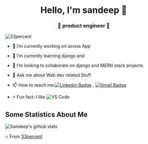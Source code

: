 
<h1 align="center"> Hello, I'm sandeep 👋 </h1>
<h3 align="center">🚀 product engineer 🚀</h3>

<p align="left"> <img src="https://komarev.com/ghpvc/?username=33percent" alt="33percent" /> </p>

- 🔭 I’m currently working on acviss App
- 🌱 I’m currently learning django and 
- 👯 I’m looking to collaborate on django and MERN  stack projects
- 💬 Ask me about Web dev related Stuff
- 📫 How to reach me:[![Linkedin Badge](https://img.shields.io/badge/-LinkedIn-blue?style=flat-square&logo=Linkedin&logoColor=white&link=)](https://www.linkedin.com/in/abhinav-dubey-26823316a/) 
, [![Gmail Badge](https://img.shields.io/badge/-Gmail-c14438?style=flat-square&logo=Gmail&logoColor=white&link=mailto:shuklaraghav321.com)](mailto:dubey.abhinav76@gmail.com)

- ⚡ Fun fact: I like ![VS Code](http://img.shields.io/badge/-VS%20Code-007ACC?style=flat-square&logo=visual-studio-code&logoColor=ffffff)

## Some Statistics About Me
![Sandeep's github stats](https://github-readme-stats.vercel.app/api?username=33percent&show_icons=true&title_color=ffffff&icon_color=bb2acf&text_color=daf7dc&bg_color=151515)<br>

⭐️ From [33percent](https://github.com/33percent)
